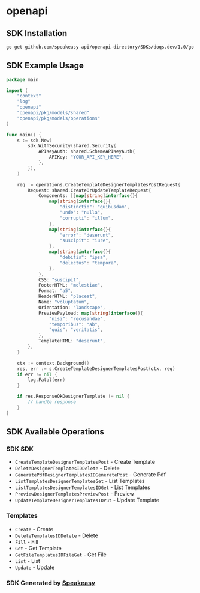 # openapi

<!-- Start SDK Installation -->
## SDK Installation

```bash
go get github.com/speakeasy-api/openapi-directory/SDKs/doqs.dev/1.0/go
```
<!-- End SDK Installation -->

## SDK Example Usage
<!-- Start SDK Example Usage -->
```go
package main

import (
    "context"
    "log"
    "openapi"
    "openapi/pkg/models/shared"
    "openapi/pkg/models/operations"
)

func main() {
    s := sdk.New(
        sdk.WithSecurity(shared.Security{
            APIKeyAuth: shared.SchemeAPIKeyAuth{
                APIKey: "YOUR_API_KEY_HERE",
            },
        }),
    )

    req := operations.CreateTemplateDesignerTemplatesPostRequest{
        Request: shared.CreateOrUpdateTemplateRequest{
            Components: []map[string]interface{}{
                map[string]interface{}{
                    "distinctio": "quibusdam",
                    "unde": "nulla",
                    "corrupti": "illum",
                },
                map[string]interface{}{
                    "error": "deserunt",
                    "suscipit": "iure",
                },
                map[string]interface{}{
                    "debitis": "ipsa",
                    "delectus": "tempora",
                },
            },
            CSS: "suscipit",
            FooterHTML: "molestiae",
            Format: "a5",
            HeaderHTML: "placeat",
            Name: "voluptatum",
            Orientation: "landscape",
            PreviewPayload: map[string]interface{}{
                "nisi": "recusandae",
                "temporibus": "ab",
                "quis": "veritatis",
            },
            TemplateHTML: "deserunt",
        },
    }

    ctx := context.Background()
    res, err := s.CreateTemplateDesignerTemplatesPost(ctx, req)
    if err != nil {
        log.Fatal(err)
    }

    if res.ResponseOkDesignerTemplate != nil {
        // handle response
    }
}
```
<!-- End SDK Example Usage -->

<!-- Start SDK Available Operations -->
## SDK Available Operations

### SDK SDK

* `CreateTemplateDesignerTemplatesPost` - Create Template
* `DeleteDesignerTemplatesIDDelete` - Delete
* `GeneratePdfDesignerTemplatesIDGeneratePost` - Generate Pdf
* `ListTemplatesDesignerTemplatesGet` - List Templates
* `ListTemplatesDesignerTemplatesIDGet` - List Templates
* `PreviewDesignerTemplatesPreviewPost` - Preview
* `UpdateTemplateDesignerTemplatesIDPut` - Update Template

### Templates

* `Create` - Create
* `DeleteTemplatesIDDelete` - Delete 
* `Fill` - Fill
* `Get` - Get Template
* `GetFileTemplatesIDFileGet` - Get File
* `List` - List 
* `Update` - Update
<!-- End SDK Available Operations -->

### SDK Generated by [Speakeasy](https://docs.speakeasyapi.dev/docs/using-speakeasy/client-sdks)
